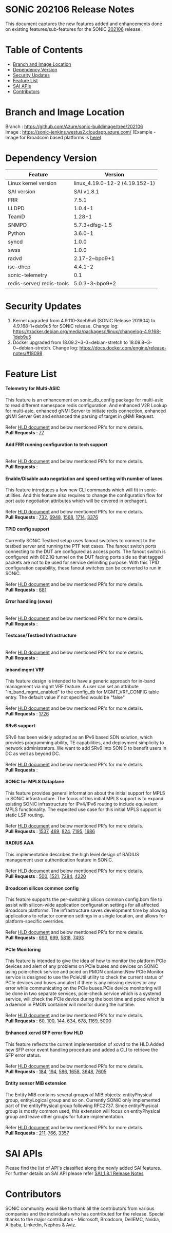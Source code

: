# SONiC 202106 Release Notes

This document captures the new features added and enhancements done on existing features/sub-features for the SONiC [202106](https://github.com/Azure/SONiC/wiki/Release-Progress-Tracking-202106) release.



# Table of Contents

 * [Branch and Image Location](#branch-and-image-location)
 * [Dependency Version](#dependency-version)
 * [Security Updates](#security-updates)
 * [Feature List](#feature-list)
 * [SAI APIs](#sai-apis)
 * [Contributors](#contributors)


# Branch and Image Location  

Branch : https://github.com/Azure/sonic-buildimage/tree/202106 <br>
Image  : https://sonic-jenkins.westus2.cloudapp.azure.com/  (Example - Image for Broadcom based platforms is [here]( https://sonic-jenkins.westus2.cloudapp.azure.com/job/broadcom/job/buildimage-brcm-202106/lastSuccessfulBuild/artifact/target/))

# Dependency Version

|Feature                    | Version  |
| ------------------------- | --------------- |
| Linux kernel version      | linux_4.19.0-12-2 (4.19.152-1)   |
| SAI   version             | SAI v1.8.1    |
| FRR                       | 7.5.1   |
| LLDPD                     | 1.0.4-1    |
| TeamD                     | 1.28-1    |
| SNMPD                     | 5.7.3+dfsg-1.5    |
| Python                    | 3.6.0-1    |
| syncd                     | 1.0.0    |
| swss                      | 1.0.0    |
| radvd                     | 2.17-2~bpo9+1    |
| isc-dhcp                  |  4.4.1-2   |
| sonic-telemetry           | 0.1    |
| redis-server/ redis-tools | 5.0.3-3~bpo9+2    |


# Security Updates

1. Kernel upgraded from 4.9.110-3deb9u6 (SONiC Release 201904) to 4.9.168-1+deb9u5 for SONiC release. 
   Change log: https://tracker.debian.org/media/packages/l/linux/changelog-4.9.168-1deb9u5
2. Docker upgraded from 18.09.2\~3-0\~debian-stretch to 18.09.8\~3-0\~debian-stretch. 
   Change log: https://docs.docker.com/engine/release-notes/#18098 

# Feature List

#### Telemetry for Multi-ASIC
This feature is an enhancement on sonic_db_config package for multi-asic to read different namespace redis configuration. And enhanced V2R Lookup for multi-asic, enhanced gNMI Server to initiate redis connection, enhanced gNMI Server Get and enhanced the parsing of target in gNMI Request.<br>
<br> Refer [HLD document](https://github.com/Azure/sonic-telemetry/pull/77) and below mentioned PR's for more details. 
<br>**Pull Requests** : [77](https://github.com/Azure/sonic-telemetry/pull/77)


#### Add FRR running configuration to tech support
<br> Refer [HLD document]() and below mentioned PR's for more details. 
<br>**Pull Requests** :  


#### Enable/Disable auto negotiation and speed setting with number of lanes
This feature introduces a few new CLI commands which will fit in sonic-utilities. And this feature also requires to change the configuration flow for port auto negotiation attributes which will be covered in orchagent.<br>
<br> Refer [HLD document](https://github.com/Azure/SONiC/blob/9b58ef06ab49b489e3aed287659100ce7be8c76a/doc/port_auto_neg/port-auto-negotiation-design.md#cli-enhancements) and below mentioned PR's for more details. 
<br>**Pull Requests** :  [732](https://github.com/Azure/SONiC/pull/732), [6948](https://github.com/Azure/sonic-buildimage/pull/6948), [1568](https://github.com/Azure/sonic-utilities/pull/1568), [1714](https://github.com/Azure/sonic-swss/pull/1714), [3376](https://github.com/Azure/sonic-mgmt/pull/3376)


#### TPID config support
Currently SONiC Testbed setup uses fanout switches to connect to the testbed server and running the PTF test cases. The fanout switch ports connecting to the DUT are configured as access ports. The fanout switch is configured with 802.1Q tunnel on the DUT facing ports side so that tagged packets are not to be used for service delimiting purpose. With this TPID configuration capability, these fanout switches can be converted to run in SONiC.<br>
<br> Refer [HLD document](https://github.com/gechiang/SONiC/blob/3f57d0304bda22222b01f2b90098e4d4d3b88f68/doc/tpid/SonicTPIDSettingHLD1.md) and below mentioned PR's for more details. 
<br>**Pull Requests** : [681](https://github.com/Azure/SONiC/pull/681)


#### Error handling (swss)
<br> Refer [HLD document]() and below mentioned PR's for more details. 
<br>**Pull Requests** :  


#### Testcase/Testbed Infrastructure
<br> Refer [HLD document]() and below mentioned PR's for more details. 
<br>**Pull Requests** :


#### Inband mgmt VRF
This feature design is intended to have a generic approach for in-band management via mgmt VRF feature. A user can set an attribute "in_band_mgmt_enabled" to the config_db for MGMT_VRF_CONFIG table entry. The default value if not specified would be "false"<br>
<br> Refer [HLD document](https://github.com/venkatmahalingam/SONiC/blob/7781c097a92d9fbac3fc2fe2f8c6ce175839f473/doc/vrf/SONiC_in_band_mgmt_via_mgmt_Vrf_HLD.md) and below mentioned PR's for more details. 
<br>**Pull Requests** : [1726](https://github.com/Azure/sonic-swss/pull/1726) 


#### SRv6 support
SRv6 has been widely adopted as an IPv6 based SDN solution, which provides programming ability, TE capabilities, and deployment simplicity to network administrators. We want to add SRv6 into SONIC to benefit users in DC as well as beyond DC. <br>
<br> Refer [HLD document](https://github.com/Azure/SONiC/blob/faa432df6185f7c04d896285db61ac86300161c9/doc/srv6/srv6-hld-v19.md) and below mentioned PR's for more details. 
<br>**Pull Requests** :  


#### SONiC for MPLS Dataplane
This feature provides general information about the initial support for MPLS in SONiC infrastructure. The focus of this initial MPLS support is to expand existing SONiC infrastructure for IPv4/IPv6 routing to include equivalent MPLS functionality. The expected use case for this initial MPLS support is static LSP routing.<br>
<br> Refer [HLD document](https://github.com/Azure/SONiC/blob/364fcae0438ed583270b56319dcfcb91e20b918a/doc/mpls/MPLS_hld.md) and below mentioned PR's for more details. 
<br>**Pull Requests** :  [1537](https://github.com/Azure/sonic-utilities/pull/1537), [469](https://github.com/Azure/sonic-swss-common/pull/469), [824](https://github.com/Azure/sonic-sairedis/pull/824), [7195](https://github.com/Azure/sonic-buildimage/pull/7195), [1686](https://github.com/Azure/sonic-swss/pull/1686)


#### RADIUS AAA
This implementation describes the high level design of RADIUS management user authentication feature in SONiC.<br>
<br> Refer [HLD document](https://github.com/a-barboza/SONiC/blob/8d31c4014e27f422f4c522d2891fa9d9a4fff606/doc/aaa/radius_authentication.md) and below mentioned PR's for more details. 
<br>**Pull Requests** :  [500](https://github.com/Azure/SONiC/pull/500), [1521](https://github.com/Azure/sonic-utilities/pull/1521), [7284](https://github.com/Azure/sonic-buildimage/pull/7284), [4220](https://github.com/Azure/sonic-buildimage/pull/4220)


#### Broadcom silicon common config
This feature supports the per-switching silicon common config.bcm file to assist with silicon-wide application configuration settings for all affected Broadcom platforms. The infrastructure saves development time by allowing applications to refactor common settings in a single location, and allows for platform-specific overrides.<br>
<br> Refer [HLD document](https://github.com/geans-pin/SONiC/blob/ff5ad50dfd770242d4fdac97f2e4c803b2425dde/doc/platform/common_config.md) and below mentioned PR's for more details. 
<br>**Pull Requests** :  [693](https://github.com/Azure/sonic-sairedis/pull/693), [699](https://github.com/Azure/SONiC/pull/699), [5818](https://github.com/Azure/sonic-buildimage/pull/5818), [7493](https://github.com/Azure/sonic-buildimage/pull/7493)


#### PCIe Monitoring
This feature is intended to give the idea of how to monitor the platform PCIe devices and alert of any problems on PCIe buses and devices on SONiC using pcie-check service and pcied on PMON container.New PCIe Monitor service is designed to use the PcieUtil utility to check the current status of PCIe devices and buses and alert if there is any missing devices or any error while communicating on the PCIe buses.PCIe device monitoring will be done in two separate services, pcie-check.service which is a systemd service, will check the PCIe device during the boot time and pcied which is a daemon in PMON container will monitor during the runtime.<br>
<br> Refer [HLD document](https://github.com/sujinmkang/SONiC/blob/4e93b8b30609ffc698ac801cd12740c35d2ea284/doc/pcie-mon/pcie-monitoring-services-hld.md) and below mentioned PR's for more details. 
<br>**Pull Requests** :  [60](https://github.com/Azure/sonic-platform-daemons/pull/60), [100](https://github.com/Azure/sonic-platform-daemons/pull/100), [144](https://github.com/Azure/sonic-platform-common/pull/144), [634](https://github.com/Azure/SONiC/pull/634), [678](https://github.com/Azure/SONiC/pull/678), [1169](https://github.com/Azure/sonic-utilities/pull/1169), [5000](https://github.com/Azure/sonic-buildimage/pull/5000)


#### Enhanced xcrvd SFP error flow HLD
This feature reflects the current implementation of xcvrd to the HLD.Added new SFP error event handling procedure and added a CLI to retrieve the SFP error status.<br>
<br> Refer [HLD document](https://github.com/Azure/SONiC/blob/f8893cf5d7492c92e9e613c1eb525778ab60f6cb/doc/xrcvd/transceiver-monitor-hld.md) and below mentioned PR's for more details. 
<br>**Pull Requests** :  [184](https://github.com/Azure/sonic-platform-daemons/pull/184), [194](https://github.com/Azure/sonic-platform-common/pull/194), [586](https://github.com/Azure/SONiC/pull/586), [1658](https://github.com/Azure/sonic-utilities/pull/1658), [3648](https://github.com/Azure/sonic-mgmt/pull/3648), [7605](https://github.com/Azure/sonic-buildimage/pull/7605)


#### Entity sensor MIB extension
The Entity MIB contains several groups of MIB objects: entityPhysical group, entityLogical group and so on. Currently SONiC only implemented part of the entityPhysical group following RFC2737. Since entityPhysical group is mostly common used, this extension will focus on entityPhysical group and leave other groups for future implementation. <br>
<br> Refer [HLD document](https://github.com/Azure/SONiC/blob/90731187a760b604870a2f3fc6868530f5427937/doc/snmp/extension-to-physical-entity-mib.md) and below mentioned PR's for more details. 
<br>**Pull Requests** :  [211](https://github.com/Azure/sonic-snmpagent/pull/211), [766](https://github.com/Azure/SONiC/pull/766), [3357](https://github.com/Azure/sonic-mgmt/pull/3357)


# SAI APIs

Please find the list of API's classified along the newly added SAI features. For further details on SAI API please refer [SAI_1.8.1 Release Notes](https://github.com/opencomputeproject/SAI/blob/master/doc/SAI_1.7.1_ReleaseNotes.md)


# Contributors 

SONiC community would like to thank all the contributors from various companies and the individuals who has contributed for the release. Special thanks to the major contributors - Microsoft, Broadcom, DellEMC, Nvidia, Alibaba, Linkedin, Nephos & Aviz. 

<br>



